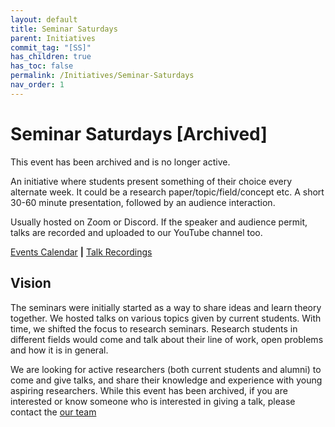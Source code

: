 ```yaml
---
layout: default
title: Seminar Saturdays
parent: Initiatives
commit_tag: "[SS]"
has_children: true
has_toc: false
permalink: /Initiatives/Seminar-Saturdays
nav_order: 1
---
```


Seminar Saturdays [Archived]
=================

This event has been archived and is no longer active.

An initiative where students present something of their choice every alternate week. It could be a research paper/topic/field/concept etc. A short 30-60 minute presentation, followed by an audience interaction.

Usually hosted on Zoom or Discord. If the speaker and audience permit, talks are recorded and uploaded to our YouTube channel too.

[Events Calendar](/Calendar) **|** [Talk Recordings](https://www.youtube.com/playlist?list=PLcCKNfqBwtiU-C6jn-jgr3OaZG7Kwh7es)

Vision
------

The seminars were initially started as a way to share ideas and learn theory together. We hosted talks on various topics given by current students. With time, we shifted the focus to research seminars. Research students in different fields would come and talk about their line of work, open problems and how it is in general.

We are looking for active researchers (both current students and alumni) to come and give talks, and share their knowledge and experience with young aspiring researchers. While this event has been archived, if you are interested or know someone who is interested in giving a talk, please contact the [our team](Team)
